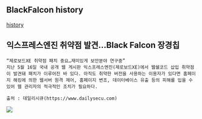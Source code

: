 ## BlackFalcon history

[history](https://speedr00t.tistory.com/notice/882)

## 익스프레스엔진 취약점 발견…Black Falcon 장경칩

```
“제로보드XE 취약점 패치 중요…재미있게 보안분야 연구중”
지난 5월 16일 국내 공개 웹 게시판 익스프레스엔진(제로보드XE)에서 웹쉘코드 삽입 취약점이 발견돼 패치가 이루어진 바 있다. 아직도 취약한 버전을 사용하는 이용자가 있다면 홈페이지 해킹에 의한 웹서버 원격 제어, 홈페이지 변조, 데이터베이스 유출 등의 피해를 입을 수 있어 웹 관리자의 적극적인 조치가 필요하다.

출처 : 데일리시큐(https://www.dailysecu.com)
```

[![](https://img1.daumcdn.net/thumb/R1280x0/?scode=mtistory2&fname=https%3A%2F%2Fblog.kakaocdn.net%2Fdn%2FkKvVz%2FbtqK6fjUoaF%2FLSbxrryMjXf8K28OCIC3B0%2Fimg.png)](https://www.dailysecu.com/news/articleView.html?idxno=2252)
